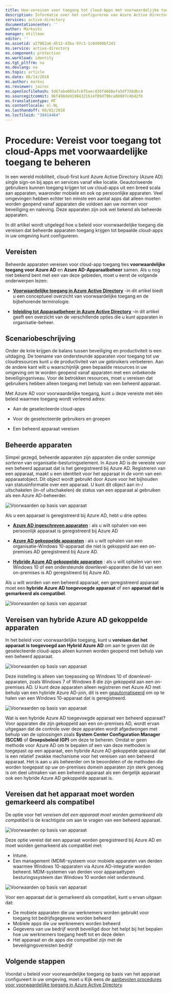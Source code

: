 ```yaml
---
title: Hoe-vereisen voor toegang tot cloud-Apps met voorwaardelijke toegang van Azure Active Directory te beheren | Microsoft Docs
description: Informatie over het configureren van Azure Active Directory (Azure AD)-beleid voor voorwaardelijke toegang op basis van apparaten die beheerde apparaten voor toegang tot cloud-Apps vereisen.
services: active-directory
documentationcenter: ''
author: MarkusVi
manager: mtillman
editor: ''
ms.assetid: a27862a6-d513-43ba-97c1-1c0d400bf243
ms.service: active-directory
ms.component: protection
ms.workload: identity
ms.tgt_pltfrm: na
ms.devlang: na
ms.topic: article
ms.date: 06/14/2018
ms.author: markvi
ms.reviewer: jairoc
ms.openlocfilehash: 5d67abe003afc6f5aec420f4668efa5df7d8dbc4
ms.sourcegitcommit: 96f498de91984321614f09d796ca88887c4bd2fb
ms.translationtype: MT
ms.contentlocale: nl-NL
ms.lasthandoff: 08/02/2018
ms.locfileid: "39414464"
---
```

# <a name="how-to-require-managed-devices-for-cloud-app-access-with-conditional-access"></a>Procedure: Vereist voor toegang tot cloud-Apps met voorwaardelijke toegang te beheren

In een wereld mobiliteit, cloud-first kunt Azure Active Directory (Azure AD) single sign-on bij apps en services vanaf elke locatie. Geautoriseerde gebruikers kunnen toegang krijgen tot uw cloud-apps uit een breed scala aan apparaten, waaronder mobiele en ook op persoonlijke apparaten. Veel omgevingen hebben echter ten minste een aantal apps dat alleen moeten worden geopend vanaf apparaten die voldoen aan uw normen voor beveiliging en naleving. Deze apparaten zijn ook wel bekend als beheerde apparaten. 

In dit artikel wordt uitgelegd hoe u beleid voor voorwaardelijke toegang die vereisen dat beheerde apparaten toegang krijgen tot bepaalde cloud-apps in uw omgeving kunt configureren. 


## <a name="prerequisites"></a>Vereisten

Beheerde apparaten vereisen voor cloud-app toegang ties **voorwaardelijke toegang voor Azure AD** en **Azure AD-Apparaatbeheer** samen. Als u nog niet bekend bent met een van deze gebieden, moet u eerst de volgende onderwerpen lezen:

- **[Voorwaardelijke toegang in Azure Active Directory](active-directory-conditional-access-azure-portal.md)**  -in dit artikel biedt u een conceptueel overzicht van voorwaardelijke toegang en de bijbehorende terminologie.

- **[Inleiding tot Apparaatbeheer in Azure Active Directory](device-management-introduction.md)**  -in dit artikel geeft een overzicht van de verschillende opties die u kunt apparaten in organisatie-beheer. 


## <a name="scenario-description"></a>Scenariobeschrijving

Onder de knie krijgen de balans tussen beveiliging en productiviteit is een uitdaging. De toename van ondersteunde apparaten voor toegang tot uw cloudresources kunt u de productiviteit van uw gebruikers verbeteren. Aan de andere kant wilt u waarschijnlijk geen bepaalde resources in uw omgeving om te worden geopend vanaf apparaten met een onbekende beveiligingsniveau. Voor de betrokken resources, moet u vereisen dat gebruikers hebben alleen toegang met behulp van een beheerd apparaat. 

Met Azure AD voor voorwaardelijke toegang, kunt u deze vereiste met één beleid waarmee toegang wordt verleend adres:

- Aan de geselecteerde cloud-apps

- Voor de geselecteerde gebruikers en groepen

- Een beheerd apparaat vereisen


## <a name="managed-devices"></a>Beheerde apparaten  

Simpel gezegd, beheerde apparaten zijn apparaten die onder *sommige sorteren* van organisatie-besturingselement. In Azure AD is de vereiste voor een beheerd apparaat dat is het geregistreerd bij Azure AD. Registreren van een apparaat, maakt u een identiteit voor het apparaat in de vorm van een apparaatobject. Dit object wordt gebruikt door Azure voor het bijhouden van statusinformatie over een apparaat. U kunt dit object aan in-/ uitschakelen (in-of uitschakelen) de status van een apparaat al gebruiken als een Azure AD-beheerder.
  
![Voorwaarden op basis van apparaat](./media/active-directory-conditional-access-policy-connected-applications/32.png)

Als u een apparaat is geregistreerd bij Azure AD, hebt u drie opties:

- **[Azure AD ingeschreven apparaten](devices/overview.md#azure-ad-registered-devices)**  : als u wilt ophalen van een persoonlijk apparaat is geregistreerd bij Azure AD

- **[Azure AD gekoppelde apparaten](devices/overview.md#azure-ad-joined-devices)**  : als u wilt ophalen van een organisatie-Windows 10-apparaat die niet is gekoppeld aan een on-premises AD geregistreerd bij Azure AD. 

- **[Hybride Azure AD gekoppelde apparaten](devices/overview.md#hybrid-azure-ad-joined-devices)**  : als u wilt ophalen van een Windows 10 of een ondersteunde downlevel-apparaten die lid van een on-premises is AD geregistreerd bij Azure AD.

Als u wilt worden van een beheerd apparaat, een geregistreerd apparaat moet een **hybride Azure AD toegevoegde apparaat** of een **apparaat dat is gemarkeerd als compatibel**.  

![Voorwaarden op basis van apparaat](./media/active-directory-conditional-access-policy-connected-applications/47.png)

 
## <a name="require-hybrid-azure-ad-joined-devices"></a>Vereisen van hybride Azure AD gekoppelde apparaten

In het beleid voor voorwaardelijke toegang, kunt u **vereisen dat het apparaat is toegevoegd aan Hybrid Azure AD** om aan te geven dat de geselecteerde cloud-apps alleen kunnen worden geopend met behulp van een beheerd apparaat. 

![Voorwaarden op basis van apparaat](./media/active-directory-conditional-access-policy-connected-applications/10.png)

Deze instelling is alleen van toepassing op Windows 10 of downlevel-apparaten, zoals Windows 7 of Windows 8 die zijn gekoppeld aan een on-premises AD. U kunt deze apparaten alleen registreren met Azure AD met behulp van een hybride Azure AD-join, dit is een [geautomatiseerd](device-management-hybrid-azuread-joined-devices-setup.md) om op te halen van een Windows 10-apparaat dat is geregistreerd. 

![Voorwaarden op basis van apparaat](./media/active-directory-conditional-access-policy-connected-applications/45.png)

Wat is een hybride Azure AD toegevoegde apparaat een beheerd apparaat?  Voor apparaten die zijn gekoppeld aan een on-premises AD, wordt ervan uitgegaan dat de controle over deze apparaten wordt afgedwongen met behulp van de oplossingen zoals **System Center Configuration Manager (SCCM)** of **Groepsbeleid (GP)** om deze te beheren. Omdat er geen methode voor Azure AD om te bepalen of een van deze methoden is toegepast op een apparaat, een hybride Azure AD gekoppelde apparaat dat is een relatief zwakke mechanisme voor het vereisen van een beheerd apparaat. Het is aan u als beheerder om te beoordelen of de methoden die worden toegepast op uw on-premises domein apparaten zijn sterk genoeg is om deel uitmaken van een beheerd apparaat als een dergelijk apparaat ook een hybride Azure AD gekoppelde apparaat is.


## <a name="require-device-to-be-marked-as-compliant"></a>Vereisen dat het apparaat moet worden gemarkeerd als compatibel

De optie voor het *vereisen dat een apparaat moet worden gemarkeerd als compatibel* is de krachtigste om aan te vragen van een beheerd apparaat.

![Voorwaarden op basis van apparaat](./media/active-directory-conditional-access-policy-connected-applications/11.png)

Deze optie vereist dat een apparaat worden geregistreerd bij Azure AD en moet worden gemarkeerd als compatibel met:
         
- Intune.
- Een management (MDM)-systeem voor mobiele apparaten van derden waarmee Windows 10-apparaten via Azure AD-integratie worden beheerd. MDM-systemen van derden voor apparaattypen besturingssysteem dan Windows 10 worden niet ondersteund.
 
![Voorwaarden op basis van apparaat](./media/active-directory-conditional-access-policy-connected-applications/46.png)



Voor een apparaat dat is gemarkeerd als compatibel, kunt u ervan uitgaan dat: 

- De mobiele apparaten die uw werknemers worden gebruikt voor toegang tot bedrijfsgegevens worden beheerd
- Mobiele apps die uw werknemers worden beheerd
- Gegevens van uw bedrijf wordt beveiligd door het helpt bij het bepalen hoe uw werknemers toegang heeft tot en deze delen
- Het apparaat en de apps die compatibel zijn met de beveiligingsvereisten bedrijf




## <a name="next-steps"></a>Volgende stappen

Voordat u beleid voor voorwaardelijke toegang op basis van het apparaat configureert in uw omgeving, moet u Kijk eens de [aanbevolen procedures voor voorwaardelijke toegang in Azure Active Directory](active-directory-conditional-access-best-practices.md).

